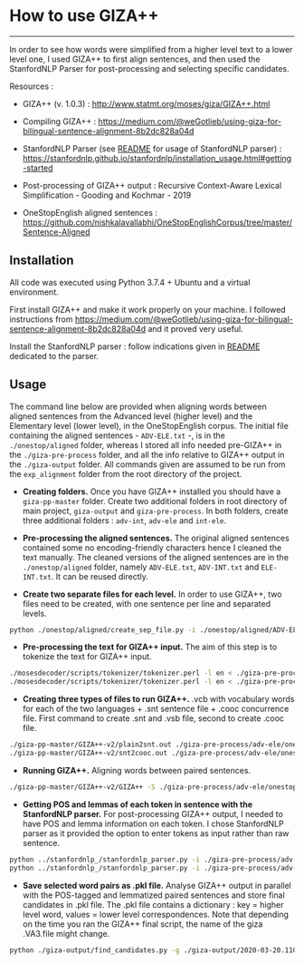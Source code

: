 # How to use GIZA++

-----------------------

In order to see how words were simplified from a higher level text to a lower level one, I used GIZA++ to first align sentences, and then used the StanfordNLP Parser for post-processing and selecting specific candidates.

Resources :

* GIZA++ (v. 1.0.3) : <http://www.statmt.org/moses/giza/GIZA++.html>

* Compiling GIZA++ : <https://medium.com/@weGotlieb/using-giza-for-bilingual-sentence-alignment-8b2dc828a04d>

* StanfordNLP Parser (see [README](./stanfordnlp/README.md) for usage of StanfordNLP parser) : <https://stanfordnlp.github.io/stanfordnlp/installation_usage.html#getting-started>

* Post-processing of GIZA++ output : Recursive Context-Aware Lexical Simplification - Gooding and Kochmar - 2019

* OneStopEnglish aligned sentences : <https://github.com/nishkalavallabhi/OneStopEnglishCorpus/tree/master/Sentence-Aligned>

## Installation

All code was executed using Python 3.7.4 + Ubuntu and a virtual environment.

First install GIZA++ and make it work properly on your machine. I followed instructions from <https://medium.com/@weGotlieb/using-giza-for-bilingual-sentence-alignment-8b2dc828a04d> and it proved very useful.

Install the StanfordNLP parser : follow indications given in [README](./stanfordnlp/README.md) dedicated to the parser.

## Usage

The command line below are provided when aligning words between aligned sentences from the Advanced level (higher level) and the Elementary level (lower level), in the OneStopEnglish corpus. The initial file containing the aligned sentences - `ADV-ELE.txt` -, is in the `./onestop/aligned` folder, whereas I stored all info needed pre-GIZA++ in the `./giza-pre-process` folder, and all the info relative to GIZA++ output in the `./giza-output` folder. All commands given are assumed to be run from the `exp_alignment` folder from the root directory of the project.

* **Creating folders.** Once you have GIZA++ installed you should have a `giza-pp-master` folder. Create two additional folders in root directory of main project, `giza-output` and `giza-pre-process`. In both folders, create three additional folders : `adv-int`, `adv-ele` and `int-ele`.

* **Pre-processing the aligned sentences.** The original aligned sentences contained some no encoding-friendly characters hence I cleaned the text manually. The cleaned versions of the aligned sentences are in the `./onestop/aligned` folder, namely `ADV-ELE.txt`, `ADV-INT.txt` and `ELE-INT.txt`. It can be reused directly.

* **Create two separate files for each level.** In order to use GIZA++, two files need to be created, with one sentence per line and separated levels.

```bash
python ./onestop/aligned/create_sep_file.py -i ./onestop/aligned/ADV-ELE.txt -o ./giza-pre-process/adv-ele/
```

* **Pre-processing the text for GIZA++ input.** The aim of this step is to tokenize the text for GIZA++ input.

```bash
./mosesdecoder/scripts/tokenizer/tokenizer.perl -l en < ./giza-pre-process/adv-ele/onestop.en-en.ele > ./giza-pre-process/adv-ele/onestop.en-en.tok.ele
./mosesdecoder/scripts/tokenizer/tokenizer.perl -l en < ./giza-pre-process/adv-ele/onestop.en-en.adv > ./giza-pre-process/adv-ele/onestop.en-en.tok.adv
```

* **Creating three types of files to run GIZA++.** .vcb with vocabulary words for each of the two languages + .snt sentence file + .cooc concurrence file. First command to create .snt and .vsb file, second to create .cooc file.

```bash
./giza-pp-master/GIZA++-v2/plain2snt.out ./giza-pre-process/adv-ele/onestop.en-en.tok.adv ./giza-pre-process/adv-ele/onestop.en-en.tok.ele
./giza-pp-master/GIZA++-v2/snt2cooc.out ./giza-pre-process/adv-ele/onestop.en-en.tok.adv.vcb ./giza-pre-process/adv-ele/onestop.en-en.tok.ele.vcb  ./giza-pre-process/adv-ele/onestop.en-en.tok.adv_onestop.en-en.tok.ele.snt > ./giza-pre-process/adv-ele/corp-adv-ele.cooc
```

* **Running GIZA++.** Aligning words between paired sentences.

```bash
./giza-pp-master/GIZA++-v2/GIZA++ -S ./giza-pre-process/adv-ele/onestop.en-en.tok.adv.vcb -T ./giza-pre-process/adv-ele/onestop.en-en.tok.ele.vcb -C ./giza-pre-process/adv-ele/onestop.en-en.tok.adv_onestop.en-en.tok.ele.snt -CoocurrenceFile ./giza-pre-process/adv-ele/corp-adv-ele.cooc -outputpath ./giza-output/
```

* **Getting POS and lemmas of each token in sentence with the StanfordNLP parser.** For post-processing GIZA++ output, I needed to have POS and lemma information on each token. I chose StanfordNLP parser as it provided the option to enter tokens as input rather than raw sentence.

```bash
python ../stanfordnlp_/stanfordnlp_parser.py -i ./giza-pre-process/adv-ele/onestop.en-en.tok.adv -o ./giza-pre-process/adv-ele/
python ../stanfordnlp_/stanfordnlp_parser.py -i ./giza-pre-process/adv-ele/onestop.en-en.tok.ele -o ./giza-pre-process/adv-ele/
```

* **Save selected word pairs as .pkl file.** Analyse GIZA++ output in parallel with the POS-tagged and lemmatized paired sentences and store final candidates in .pkl file. The .pkl file contains a dictionary : key = higher level word, values = lower level correspondences. Note that depending on the time you ran the GIZA++ final script, the name of the giza .VA3.file might change.

```bash
python ./giza-output/find_candidates.py -g ./giza-output/2020-03-20.110444.ib431.VA3.final -so ./giza-pre-process/adv-ele/onestop.en-en.tok.adv.xml.stanfordnlp -t ./giza-pre-process/adv-ele/onestop.en-en.tok.ele.xml.stanfordnlp -sa ./onestop/aligned/adv-ele.pkl
```

